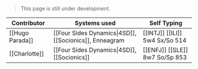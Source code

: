 > This page is still under development.

| Contributor | Systems used | Self Typing |
|----|----|----|
| [[Hugo Parada]] | [[Four Sides Dynamics\|4SD]], [[Socionics]], Enneagram | [[INTJ]] [[ILI]] 5w4 Sx/So 514 |
| [[Charlotte]] | [[Four Sides Dynamics\|4SD]], [[Socionics]] | [[ENFJ]] [[SLE]] 8w7 So/Sp 853 |